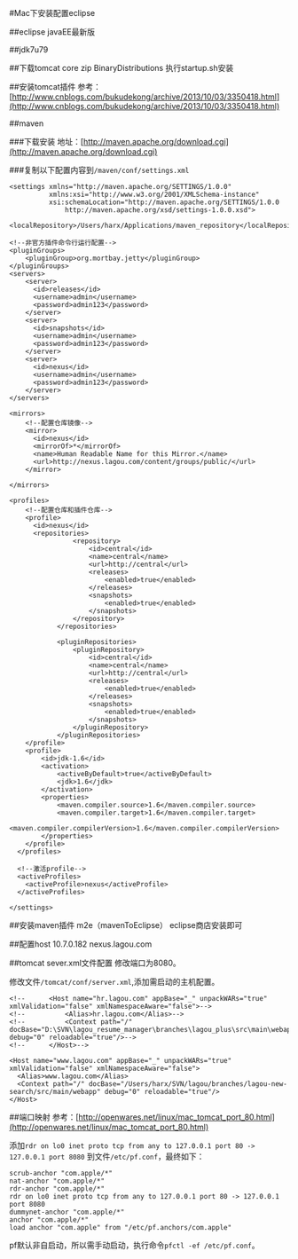 #Mac下安装配置eclipse

##eclipse javaEE最新版

##jdk7u79

##下载tomcat core zip BinaryDistributions
执行startup.sh安装

##安装tomcat插件
参考：[http://www.cnblogs.com/bukudekong/archive/2013/10/03/3350418.html](http://www.cnblogs.com/bukudekong/archive/2013/10/03/3350418.html)

##maven

###下载安装
地址：[http://maven.apache.org/download.cgi](http://maven.apache.org/download.cgi)

###复制以下配置内容到`/maven/conf/settings.xml`

    <settings xmlns="http://maven.apache.org/SETTINGS/1.0.0"
              xmlns:xsi="http://www.w3.org/2001/XMLSchema-instance"
              xsi:schemaLocation="http://maven.apache.org/SETTINGS/1.0.0
                  http://maven.apache.org/xsd/settings-1.0.0.xsd">
    
    <localRepository>/Users/harx/Applications/maven_repository</localRepository>
    
    <!--非官方插件命令行运行配置-->
    <pluginGroups>
        <pluginGroup>org.mortbay.jetty</pluginGroup>      
    </pluginGroups>
    <servers>
        <server>
          <id>releases</id>
          <username>admin</username>
          <password>admin123</password>
        </server>
        <server>
          <id>snapshots</id>
          <username>admin</username>
          <password>admin123</password>
        </server>
        <server>
          <id>nexus</id>
          <username>admin</username>
          <password>admin123</password>
        </server>	
    </servers>
    
    <mirrors>
        <!--配置仓库镜像-->
        <mirror>
          <id>nexus</id>
          <mirrorOf>*</mirrorOf>
          <name>Human Readable Name for this Mirror.</name>
          <url>http://nexus.lagou.com/content/groups/public/</url>
        </mirror>
        
    </mirrors>
      
    <profiles>
        <!--配置仓库和插件仓库-->
        <profile>
          <id>nexus</id>
          <repositories>
                    <repository>
                        <id>central</id>
                        <name>central</name>
                        <url>http://central</url>
                        <releases>
                            <enabled>true</enabled>
                        </releases>
                        <snapshots>
                            <enabled>true</enabled>
                        </snapshots>
                    </repository>
                </repositories>
                
                <pluginRepositories>
                    <pluginRepository>
                        <id>central</id>
                        <name>central</name>
                        <url>http://central</url>
                        <releases>
                            <enabled>true</enabled>
                        </releases>
                        <snapshots>
                            <enabled>true</enabled>
                        </snapshots>
                    </pluginRepository>
                </pluginRepositories>
        </profile>
        <profile>  
            <id>jdk-1.6</id>  
            <activation>  
                <activeByDefault>true</activeByDefault>  
                <jdk>1.6</jdk>  
            </activation>  
            <properties>  
                <maven.compiler.source>1.6</maven.compiler.source>  
                <maven.compiler.target>1.6</maven.compiler.target>  
                <maven.compiler.compilerVersion>1.6</maven.compiler.compilerVersion>  
            </properties>  
        </profile> 
      </profiles> 
    
      <!--激活profile-->
      <activeProfiles>
        <activeProfile>nexus</activeProfile>
      </activeProfiles>
      
    </settings>

##安装maven插件 m2e（mavenToEclipse）
eclipse商店安装即可

##配置host 
10.7.0.182 nexus.lagou.com

##tomcat sever.xml文件配置
修改端口为8080。

修改文件`/tomcat/conf/server.xml`,添加需启动的主机配置。

    <!--      <Host name="hr.lagou.com" appBase="_" unpackWARs="true" xmlValidation="false" xmlNamespaceAware="false">-->
    <!--          <Alias>hr.lagou.com</Alias>-->
    <!--          <Context path="/" docBase="D:\SVN\lagou_resume_manager\branches\lagou_plus\src\main\webapp" debug="0" reloadable="true"/>-->
    <!--      </Host>-->
    
    <Host name="www.lagou.com" appBase="_" unpackWARs="true" xmlValidation="false" xmlNamespaceAware="false">
      <Alias>www.lagou.com</Alias>
      <Context path="/" docBase="/Users/harx/SVN/lagou/branches/lagou-new-search/src/main/webapp" debug="0" reloadable="true"/>
    </Host>

##端口映射
参考：[http://openwares.net/linux/mac_tomcat_port_80.html](http://openwares.net/linux/mac_tomcat_port_80.html)


添加`rdr on lo0 inet proto tcp from any to 127.0.0.1 port 80 -> 127.0.0.1 port 8080` 到文件`/etc/pf.conf`，最终如下：

    scrub-anchor "com.apple/*"
    nat-anchor "com.apple/*"
    rdr-anchor "com.apple/*"
    rdr on lo0 inet proto tcp from any to 127.0.0.1 port 80 -> 127.0.0.1 port 8080
    dummynet-anchor "com.apple/*"
    anchor "com.apple/*"
    load anchor "com.apple" from "/etc/pf.anchors/com.apple"

pf默认非自启动，所以需手动启动，执行命令`pfctl -ef /etc/pf.conf`。
